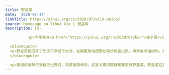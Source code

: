 ```yaml
---
title: 野韭菜
date: '2020-07-17'
linkTitle: https://yihui.org/cn/2020/07/wild-onion/
source: Homepage on Yihui Xie | 谢益辉
description: |2-

          <p>今年我与<a href="https://yihui.org/cn/2020/04/bo/">波子哥</a>聊了两句，又一次想起来五年前<a href="https://yihui.org/cn/2020/04/rice-bun-2/">蓉姐的油辣子</a>。因为这几年依旧念念不忘，于是专门请教了她一下怎么做。看起来并不难，跟普通辣子的做法无异：</p>

  <blockquote>
  <p>野韭菜挖回来了先洗干净控干水分，在锅里放油把野韭菜炒熟盛出来，再多放点油烧热。先放一点辣椒面试一下油温，糊了就是油温高了，要辣椒面不糊。再放野葱翻炒，关小火放生抽、酱油、醋、白糖翻炒均匀，起锅之前放点鸡精，冷却之后放入容器里就可以了。想吃辣点的就多放点辣椒面，辣椒面蛮吃油要多放点。</p>
  </blockquote>

  <p>普通的油辣子我自己也做过，觉得挺简单的。这里关键问题就是我没有野韭菜。野韭菜在我老家比较常见，通常挖回来拌拌吃，有一股辛辣味。记得有一年过年在我姨妈家吃饭，我妈去野外挖了一把野韭菜回来拌了端上桌；当时大家都说过年天天鸡鸭鱼肉都吃腻了，而那道凉拌野菜反而最好
---
```


